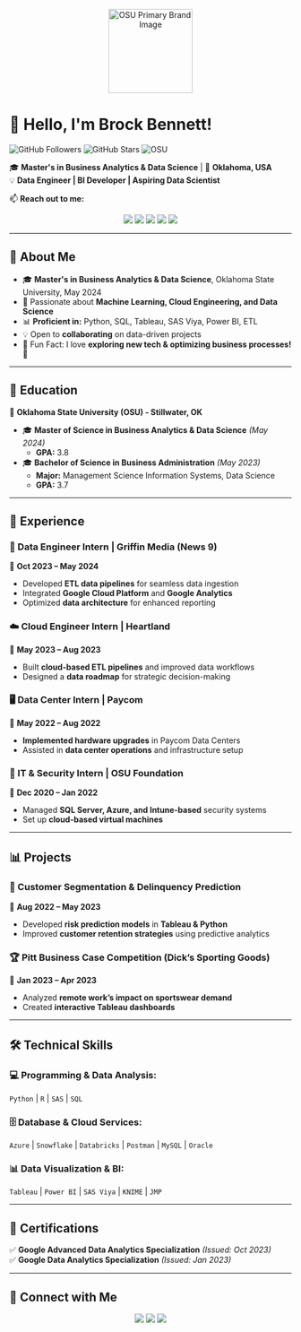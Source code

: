 <p align="center">
    <img src="https://brand.okstate.edu/site-files/images/brand-guide/primary-brand.png" alt="OSU Primary Brand Image" width="150">
</p>

# 👋 Hello, I'm Brock Bennett!  

![GitHub Followers](https://img.shields.io/github/followers/brocktbennett?style=social)
![GitHub Stars](https://img.shields.io/github/stars/brocktbennett?style=social)
![OSU](https://img.shields.io/badge/Oklahoma%20State%20University-%23fe5c00?style=flat&logo=oklahomastate&logoColor=white)

🎓 **Master's in Business Analytics & Data Science** | 📍 **Oklahoma, USA**  
💡 **Data Engineer | BI Developer | Aspiring Data Scientist**  

📫 **Reach out to me:**  
<p align="center">
  <a href="mailto:brock.bennett@okstate.edu"><img src="https://img.shields.io/badge/Email-D14836?style=flat&logo=gmail&logoColor=white"></a>
  <a href="https://linkedin.com/in/brocktbennett/"><img src="https://img.shields.io/badge/LinkedIn-0077B5?style=flat&logo=linkedin&logoColor=white"></a>
  <a href="https://brocktbennett.com/"><img src="https://img.shields.io/badge/Portfolio-000000?style=flat&logo=About.me&logoColor=white"></a>
  <a href="https://github.com/brocktbennett"><img src="https://img.shields.io/badge/GitHub-100000?style=flat&logo=github&logoColor=white"></a>
  <a href="https://drive.google.com/file/d/1cPI_ODMYBRV1LbjaejKnt1numbhHUrpa/view?usp=sharing"><img src="https://img.shields.io/badge/Resume-4285F4?style=flat&logo=Google-Drive&logoColor=white"></a>
</p>

---

## 🚀 About Me 

- 🎓 **Master's in Business Analytics & Data Science**, Oklahoma State University, May 2024
- 🔬 Passionate about **Machine Learning, Cloud Engineering, and Data Science**
- 📊 **Proficient in:** Python, SQL, Tableau, SAS Viya, Power BI, ETL
- 💡 Open to **collaborating** on data-driven projects
- 🌟 Fun Fact: I love **exploring new tech & optimizing business processes!** 🚀

---

## 📜 Education  

📍 **Oklahoma State University (OSU) - Stillwater, OK**  
- 🎓 **Master of Science in Business Analytics & Data Science** *(May 2024)*  
  - **GPA:** 3.8  
- 🎓 **Bachelor of Science in Business Administration** *(May 2023)*  
  - **Major:** Management Science Information Systems, Data Science  
  - **GPA:** 3.7  

---

## 💼 Experience  

### **🚀 Data Engineer Intern | Griffin Media (News 9)**  
📅 **Oct 2023 – May 2024**  
- Developed **ETL data pipelines** for seamless data ingestion  
- Integrated **Google Cloud Platform** and **Google Analytics**  
- Optimized **data architecture** for enhanced reporting  

### **☁️ Cloud Engineer Intern | Heartland**  
📅 **May 2023 – Aug 2023**  
- Built **cloud-based ETL pipelines** and improved data workflows  
- Designed a **data roadmap** for strategic decision-making  

### **🖥️ Data Center Intern | Paycom**  
📅 **May 2022 – Aug 2022**  
- **Implemented hardware upgrades** in Paycom Data Centers  
- Assisted in **data center operations** and infrastructure setup  

### **🔐 IT & Security Intern | OSU Foundation**  
📅 **Dec 2020 – Jan 2022**  
- Managed **SQL Server, Azure, and Intune-based** security systems  
- Set up **cloud-based virtual machines**  

---

## 📊 Projects  

### **📌 Customer Segmentation & Delinquency Prediction**
📅 **Aug 2022 – May 2023**  
- Developed **risk prediction models** in **Tableau & Python**  
- Improved **customer retention strategies** using predictive analytics  

### **🏆 Pitt Business Case Competition (Dick’s Sporting Goods)**
📅 **Jan 2023 – Apr 2023**  
- Analyzed **remote work’s impact on sportswear demand**  
- Created **interactive Tableau dashboards**  

---

## 🛠️ Technical Skills  

### **💻 Programming & Data Analysis:**  
`Python` | `R` | `SAS` | `SQL`  

### **🗄️ Database & Cloud Services:**  
`Azure` | `Snowflake` | `Databricks` | `Postman` | `MySQL` | `Oracle`  

### **📊 Data Visualization & BI:**  
`Tableau` | `Power BI` | `SAS Viya` | `KNIME` | `JMP`  

---

## 📜 Certifications  

✅ **Google Advanced Data Analytics Specialization** *(Issued: Oct 2023)*  
✅ **Google Data Analytics Specialization** *(Issued: Jan 2023)*  

---

## 🔗 Connect with Me  

<p align="center">
  <a href="https://linkedin.com/in/brocktbennett"><img src="https://img.shields.io/badge/LinkedIn-0077B5?style=flat&logo=linkedin&logoColor=white"></a>
  <a href="https://github.com/brocktbennett"><img src="https://img.shields.io/badge/GitHub-181717?style=flat&logo=github&logoColor=white"></a>
  <a href="https://brocktbennett.com/"><img src="https://img.shields.io/badge/Portfolio-000000?style=flat&logo=About.me&logoColor=white"></a>
</p>
